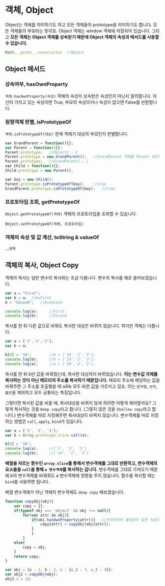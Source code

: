# 객체, Object

Object는 객체를 의미하기도 하고 모든 객체들의 prototype을 의미하기도 합니다. 모든 객체들의 부모라는 뜻이죠. Object 객체는 window 객체에 저장되어 있습니다. 그리고 **모든 객체는 Object 객체를 상속받기 때문에 Object 객체의 속성과 메서드를 사용할 수 있습니다.**

```javascript
Math.__proto__.constructor	//Object
```



## Object 메서드

### 상속여부, hasOwnProperty

`객체.hasOwnProperty(속성)` 객체의 속성이 상속받은 속성인지 아닌지 알려줍니다. 자신이 가지고 있는 속성이면 True, 부모의 속성이거나 속성이 없으면 False를 반환합니다.

### 원형객체 판별, isPrototypeOf

`객체.isPrototypeOf(대상)` 현재 객체가 대상의 부모인지 판별합니다.

```javascript
var GrandParent = function(){};
var Parent = function(){};
Parent.prototype;	//Object{...}
Parent.prototype = new GrandParent();	//GrandParent 객체를 Parent 생성자 함수의 원형으로 선언(부모로 선언)
Parent.prototype;	//GrandParent{...}
var Child = function(){};
Child.prototype = new Parent();

var boy = new Child();
Parent.prototype.isPrototypeOf(boy);	//true
GrandParent.prototype.isPrototypeOf(boy);	//true
```

### 프로토타입 조회, getPrototypeOf

`Object.getPrototypeOf(객체)` 객체의 프로토타입을 조회할 수 있습니다.

`Object.setPrototypeOf(객체, 프로토타입)`

### 객체의 속성 및 값 계산, toString & valueOf

…`생략`



## 객체의 복사, Object Copy

객체의 복사는 일반 변수의 복사와는 조금 다릅니다. 변수의 복사를 예로 들어보겠습니다.

```javascript
var a = "First";
var b = a;	//b=First
b = "Second";	//b=Second

console.log(a);		//First
console.log(b);		//Second
```

복사를 한 뒤 다른 값으로 바꿔도 복사한 대상은 바뀌지 않습니다. 하지만 객체는 다릅니다.

```javascript
var a = ['1','2','3'];
var b = a;

b[0] = '10';		//b = ['10','2','3'];
console.log(b);		//b = ['10','2','3'];
console.log(a);		//a = ['10','2','3'];
```

복사를 한 뒤 b만 값을 바꿔줬는데, 복사한 대상까지 바뀌었습니다. **이는 변수값 자체를 복사하는 것이 아닌 메모리의 주소를 복사하기 때문입니다.** 메모리 주소에 해당하는 값을 바꿔주면 그 주소를 호출했을 때 a와b 모두 바뀐 값을 가르키고 있죠. 이는 `문자열`, `숫자`, `불린`을 제외하고 모두 공통되는 특징입니다. 

그렇다면 복사된 값을 바꿀 때, 복사대상을 바뀌지 않게 하려면 어떻게 해야할까요? 그렇게 복사하는 것을 `Deep copy`라고 합니다. (그렇지 않은 것을 `Shallow copy`라고 합니다.) 변수객체를 따로 지정해주면 복사대상이 바뀌지 않습니다. 변수객체를 따로 지정하는 방법은 `call`, `apply`, `bind`가 있습니다.

```javascript
var a = ['1', '2', '3'];
var b = Array.prototype.slice.call(a);

b[0] = '10';
console.log(a);		//['1', '2', '3']
console.log(b);		//['10', '2', '3']
```

**배열을 자르는 함수인 `array.slice`를 통해서 변수객체를 그대로 반환하고, 변수객체의 요소들을 `call`을 통해 `a 변수객체`를 복사하는 겁니다.** 변수객체를 그대로 가져오기 때문에 b의 변수객체를 바꿔줘도 a 변수객체에 영향을 주지 않습니다. 함수를 복사할 때는 `bind`를 사용하면 됩니다. 

배열 변수객체가 아닌 객체의 변수객체도 `deep copy` 해보겠습니다.

```javascript
function copyObj(obj){
    var copy = {};
    if(typeof obj === 'object' && obj !== null){
        for(var attr in obj){
            if(obj.hasOwnProperty(attr)){	//부모로부터 물려받지 않은 속성(True)
                copy[attr] = copyObj(obj[attr]);
            }
            }
        }
    else{
		copy = obj;
    }
    return copy;
}

var obj = {a : 1, b : 2, c : {c_1 : 3, c_2 : 4}};
var obj2 = copyObj(obj);
obj2.a = 10;
```

